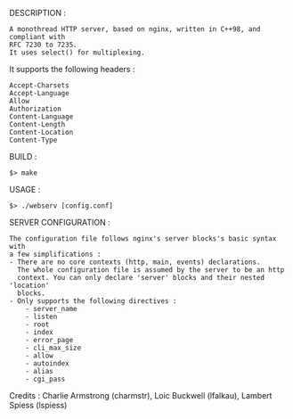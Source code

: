 DESCRIPTION :
	
	A monothread HTTP server, based on nginx, written in C++98, and compliant with
	RFC 7230 to 7235.
	It uses select() for multiplexing.
	
It supports the following headers :
	
	Accept-Charsets
	Accept-Language
	Allow
	Authorization
	Content-Language
	Content-Length
	Content-Location
	Content-Type


BUILD :
	
	$> make

USAGE :
	
	$> ./webserv [config.conf]

SERVER CONFIGURATION :

	The configuration file follows nginx's server blocks's basic syntax with
	a few simplifications :
	- There are no core contexts (http, main, events) declarations.
	  The whole configuration file is assumed by the server to be an http
	  context. You can only declare 'server' blocks and their nested 'location'
	  blocks.
	- Only supports the following directives :
		- server_name
		- listen
		- root
		- index
		- error_page
		- cli_max_size
		- allow
		- autoindex
		- alias
		- cgi_pass

Credits : Charlie Armstrong (charmstr), Loic Buckwell (lfalkau), Lambert Spiess (lspiess)
